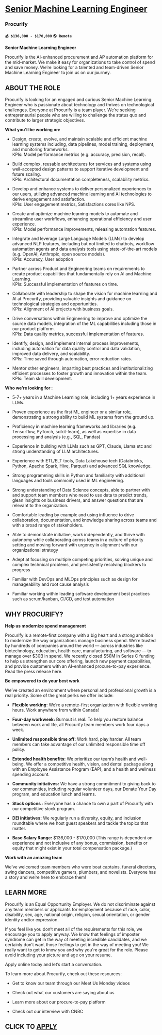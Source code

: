 # [Senior Machine Learning Engineer](https://www.remotewlb.com/apply/senior-machine-learning-engineer-131024)  
### Procurify  
#### `💰 $136,000 - $170,000` `🌎 Remote`  

**Senior Machine Learning Engineer**

Procurify is the AI-enhanced procurement and AP automation platform for the mid-market. We make it easy for organizations to take control of spend and save money. We’re looking for a talented and team-driven Senior Machine Learning Engineer to join us on our journey.

##  **ABOUT THE ROLE**

Procurify is looking for an engaged and curious Senior Machine Learning Engineer who is passionate about technology and thrives on technological challenges. Everyone at Procurify is a team player. We’re seeking entrepreneurial people who are willing to challenge the status quo and contribute to larger strategic objectives.

 **What you’ll be working on:**

  * Design, create, evolve, and maintain scalable and efficient machine learning systems including, data pipelines, model training, deployment, and monitoring frameworks.  
KPIs: Model performance metrics (e.g. accuracy, precision, recall).

  * Build complex, reusable architectures for services and systems using well-accepted design patterns to support iterative development and future scaling.  
KPIs: Architectural documentation completeness, scalability metrics.

  * Develop and enhance systems to deliver personalized experiences to our users, utilizing advanced machine learning and AI technologies to derive engagement and satisfaction.  
KPIs: User engagement metrics, Satisfactions cores like NPS.

  * Create and optimize machine learning models to automate and streamline user workflows, enhancing operational efficiency and user experience.  
KPIs: Model performance improvements, releasing automation features.

  * Integrate and leverage Large Language Models (LLMs) to develop advanced NLP features, including but not limited to chatbots, workflow automation agents and data analysis tools using state-of-the-art models (e.g. OpenAI, Anthropic, open source models).  
KPIs: Accuracy, User adoption

  * Partner across Product and Engineering teams on requirements to create product capabilities that fundamentally rely on AI and Machine Learning.  
KPIs: Successful implementation of features on time.

  * Collaborate with leadership to shape the vision for machine learning and AI at Procurify, providing valuable insights and guidance on technological strategies and opportunities.  
KPIs: Alignment of AI projects with business goals.

  * Drive conversations within Engineering to improve and optimize the source data models, integration of the ML capabilities including those in our product platform.  
KPIs: Data quality metrics, successful implementation of features.

  * Identify, design, and implement internal process improvements, including automation for data quality control and data validation, improved data delivery, and scalability.  
KPIs: Time saved through automation, error reduction rates.

  * Mentor other engineers, imparting best practices and institutionalizing efficient processes to foster growth and innovation within the team.  
KPIs: Team skill development.

 **Who we’re looking for :**

  * 5-7+ years in a Machine Learning role, including 1+ years experience in LLMs.

  * Proven experience as the first ML engineer or a similar role, demonstrating a strong ability to build ML systems from the ground up.

  * Proficiency in machine learning frameworks and libraries (e.g. Tensorflow, PyTorch, scikit-learn), as well as expertise in data processing and analysis (e.g., SQL, Pandas)

  * Experience in building with LLMs such as GPT, Claude, Llama etc and strong understanding of LLM architectures.

  * Experience with ETL/ELT tools, Data Lakehouse tech (Databricks, Python, Apache Spark, Hive, Parquet) and advanced SQL knowledge.

  * Strong programming skills in Python and familiarity with additional languages and tools commonly used in ML engineering.

  * Strong understanding of Data Science concepts, able to partner with and support team members who need to use data to predict trends, glean insights on business drivers, and answer questions that are relevant to the organization.

  * Comfortable leading by example and using influence to drive collaboration, documentation, and knowledge sharing across teams and with a broad range of stakeholders.

  * Able to demonstrate initiative, work independently, and thrive with autonomy while collaborating across teams in a culture of priority setting and moving forward with urgency in alignment with our organizational strategy

  * Adept at focusing on multiple competing priorities, solving unique and complex technical problems, and persistently resolving blockers to progress

  * Familiar with DevOps and MLOps principles such as design for manageability and root cause analysis

  * Familiar working within leading software development best practices such as scrum/kanban, CI/CD, and test automation

##  **WHY PROCURIFY?**

 **Help us modernize spend management**

Procurify is a remote-first company with a big heart and a strong ambition to modernize the way organizations manage business spend. We’re trusted by hundreds of companies around the world — across industries like biotechnology, education, health care, manufacturing, and software — to manage over $30B in spend. We recently closed $50M in Series C funding to help us strengthen our core offering, launch new payment capabilities, and provide customers with an AI-enhanced procure-to-pay experience. Read the press release here.

 **Be empowered to do your best work**

We’ve created an environment where personal and professional growth is a real priority. Some of the great perks we offer include:

  *  **Flexible working:** We’re a remote-first organization with flexible working hours. Work anywhere from within Canada! 

  * **Four-day workweek:** Burnout is real. To help you restore balance between work and life, all Procurify team members work four days a week.

  *  **Unlimited responsible time off:** Work hard, play harder. All team members can take advantage of our unlimited responsible time off policy. 

  * **Extended health benefits:** We prioritize our team’s health and well-being. We offer a competitive health, vision, and dental package along with an Employee Assistance Program (EAP), and a health and wellness spending account.

  *  **Community initiatives:** We have a strong commitment to giving back to our communities, including regular volunteer days, our Donate Your Day program, and education lunch and learns.

  *  **Stock options** : Everyone has a chance to own a part of Procurify with our competitive stock program.

  *  **DEI initiatives:** We regularly run a diversity, equity, and inclusion roundtable where we host guest speakers and tackle the topics that matter.

  *  **Base Salary Range:** $136,000 - $170,000 (This range is dependent on experience and not inclusive of any bonus, commission, benefits or equity that might exist in your total compensation package.)

 **Work with an amazing team**

We’ve welcomed team members who were boat captains, funeral directors, swing dancers, competitive gamers, plumbers, and novelists. Everyone has a story and we’re here to embrace them!

## LEARN MORE

Procurify is an Equal Opportunity Employer. We do not discriminate against any team members or applicants for employment because of race, color, disability, sex, age, national origin, religion, sexual orientation, or gender identity and/or expression.

If you feel like you don’t meet all of the requirements for this role, we encourage you to apply anyway. We know that feelings of imposter syndrome can get in the way of meeting incredible candidates, and we certainly don’t want those feelings to get in the way of meeting you! We really want to get to know you and why you're great for the role. Please avoid including your picture and age on your resume.

Apply online today and let’s start a conversation.

To learn more about Procurify, check out these resources:

  * Get to know our team through our Meet Us Monday videos

  * Check out what our customers are saying about us

  * Learn more about our procure-to-pay platform

  * Check out our interview with CNBC 

  
## CLICK TO [APPLY](https://www.remotewlb.com/apply/senior-machine-learning-engineer-131024)

